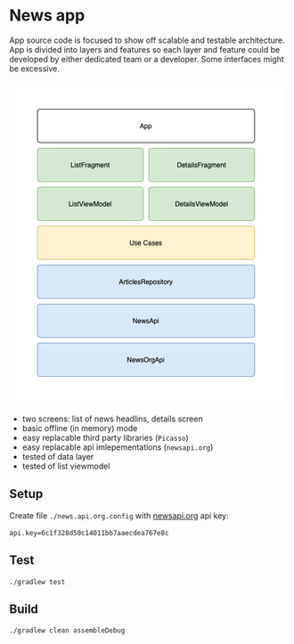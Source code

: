 # News app

App source code is focused to show off scalable and testable architecture. App is divided into layers and features so each layer and feature could be developed by either dedicated team or a developer. Some interfaces might be excessive.

![./docs/architecture.png](./docs/architecture.png)

- two screens: list of news headlins, details screen
- basic offline (in memory) mode
- easy replacable third party libraries (`Picasso`)
- easy replacable api imlepementations (`newsapi.org`)
- tested of data layer
- tested of list viewmodel

## Setup
Create file `./news.api.org.config` with [newsapi.org](https://newsapi.org/) api key:

```properties
api.key=6c1f328d50c14011bb7aaecdea767e8c
```

## Test
```shell
./gradlew test
```

## Build
```
./gradlew clean assembleDebug
```